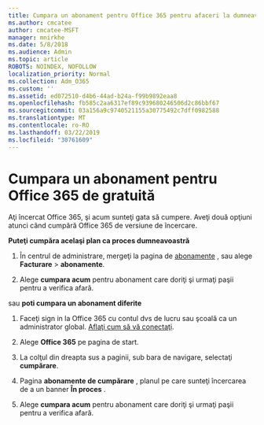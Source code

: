 ```yaml
---
title: Cumpara un abonament pentru Office 365 pentru afaceri la dumneavoastră gratuit trial
ms.author: cmcatee
author: cmcatee-MSFT
manager: mnirkhe
ms.date: 5/8/2018
ms.audience: Admin
ms.topic: article
ROBOTS: NOINDEX, NOFOLLOW
localization_priority: Normal
ms.collection: Adm_O365
ms.custom: ''
ms.assetid: ed072510-d4b6-44ad-b24a-f99b9892eaa8
ms.openlocfilehash: fb585c2aa6317ef89c939680246506d2c86bbf67
ms.sourcegitcommit: 03a156a9c9740521155a30775492c7dff0982588
ms.translationtype: MT
ms.contentlocale: ro-RO
ms.lasthandoff: 03/22/2019
ms.locfileid: "30761609"
---
```

# <a name="buy-a-subscription-to-office-365-from-your-free-trial"></a>Cumpara un abonament pentru Office 365 de gratuită

Aţi încercat Office 365, şi acum sunteţi gata să cumpere. Aveţi două opţiuni atunci când cumpără Office 365 de versiune de încercare.
  
 **Puteţi cumpăra acelaşi plan ca proces dumneavoastră**
  
1. În centrul de administrare, mergeţi la pagina de [abonamente](https://go.microsoft.com/fwlink/p/?linkid=842054) , sau alege **Facturare** \> **abonamente**.
    
2. Alege **cumpara acum** pentru abonament care doriţi şi urmaţi paşii pentru a verifica afară. 
    
sau **poti cumpara un abonament diferite**
  
1. Faceţi sign in la Office 365 cu contul dvs de lucru sau şcoală ca un administrator global. [Aflaţi cum să vă conectaţi](https://support.office.com/article/e9eb7d51-5430-4929-91ab-6157c5a050b4).
    
2. Alege **Office 365** pe pagina de start. 
    
3. La colţul din dreapta sus a paginii, sub bara de navigare, selectaţi **cumpărare**.
    
4. Pagina **abonamente de cumpărare** , planul pe care sunteţi încercarea de a un banner **În proces** . 
    
5. Alege **cumpara acum** pentru abonament care doriţi şi urmaţi paşii pentru a verifica afară. 
    

